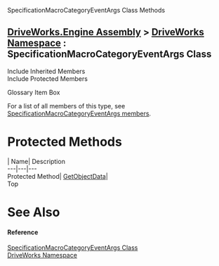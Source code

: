 SpecificationMacroCategoryEventArgs Class Methods   
  
[DriveWorks.Engine Assembly](topic2156.md) > [DriveWorks Namespace](topic2159.md) : SpecificationMacroCategoryEventArgs Class  
---  
  
Include Inherited Members    
Include Protected Members    


Glossary Item Box

For a list of all members of this type, see [SpecificationMacroCategoryEventArgs members](topic5386.md).

# Protected Methods

| Name| Description  
---|---|---  
Protected Method| [GetObjectData](topic5394.md)|   
Top

# See Also

#### Reference

[SpecificationMacroCategoryEventArgs Class](topic5385.md)   
[DriveWorks Namespace](topic2159.md)


